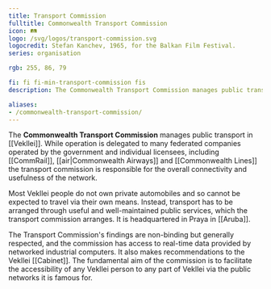 ```yaml
---
title: Transport Commission
fulltitle: Commonwealth Transport Commission
icon: 🛤️
logo: /svg/logos/transport-commission.svg
logocredit: Stefan Kanchev, 1965, for the Balkan Film Festival.
series: organisation

rgb: 255, 86, 79

fi: fi fi-min-transport-commission fis
description: The Commonwealth Transport Commission manages public transport for the Ministry of the Commons.

aliases:
- /commonwealth-transport-commission/
---
```

The <span class="fi fi-min-transport-commission fis"></span> **Commonwealth Transport Commission** manages public transport in [[Vekllei]]. While operation is delegated to many federated companies operated by the government and individual licensees, including [[CommRail]], [[air|Commonwealth Airways]] and [[Commonwealth Lines]] the transport commission is responsible for the overall connectivity and usefulness of the network.

Most Vekllei people do not own private automobiles and so cannot be expected to travel via their own means. Instead, transport has to be arranged through useful and well-maintained public services, which the transport commission arranges. It is headquartered in Praya in [[Aruba]].

The Transport Commission's findings are non-binding but generally respected, and the commission has access to real-time data provided by networked industrial computers. It also makes recommendations to the Vekllei [[Cabinet]]. The fundamental aim of the commission is to facilitate the accessibility of any Vekllei person to any part of Vekllei via the public networks it is famous for.